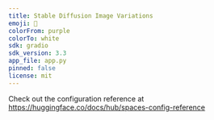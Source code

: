 ```yaml
---
title: Stable Diffusion Image Variations
emoji: 🏃
colorFrom: purple
colorTo: white
sdk: gradio
sdk_version: 3.3
app_file: app.py
pinned: false
license: mit
---
```


Check out the configuration reference at https://huggingface.co/docs/hub/spaces-config-reference
